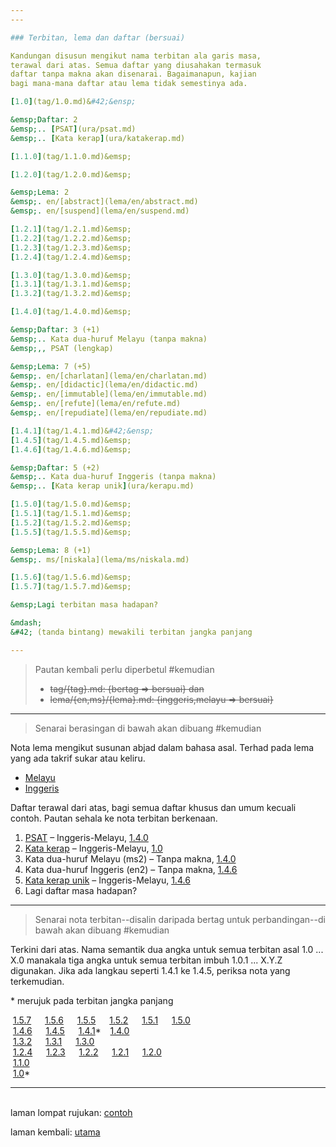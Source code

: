 ```yaml
---
---

### Terbitan, lema dan daftar (bersuai)

Kandungan disusun mengikut nama terbitan ala garis masa,
terawal dari atas. Semua daftar yang diusahakan termasuk
daftar tanpa makna akan disenarai. Bagaimanapun, kajian
bagi mana-mana daftar atau lema tidak semestinya ada.

[1.0](tag/1.0.md)&#42;&ensp;

&emsp;Daftar: 2  
&emsp;.. [PSAT](ura/psat.md)  
&emsp;.. [Kata kerap](ura/katakerap.md)  

[1.1.0](tag/1.1.0.md)&emsp;

[1.2.0](tag/1.2.0.md)&emsp;

&emsp;Lema: 2  
&emsp;. en/[abstract](lema/en/abstract.md)  
&emsp;. en/[suspend](lema/en/suspend.md)  

[1.2.1](tag/1.2.1.md)&emsp;
[1.2.2](tag/1.2.2.md)&emsp;
[1.2.3](tag/1.2.3.md)&emsp;
[1.2.4](tag/1.2.4.md)&emsp;

[1.3.0](tag/1.3.0.md)&emsp;
[1.3.1](tag/1.3.1.md)&emsp;
[1.3.2](tag/1.3.2.md)&emsp;

[1.4.0](tag/1.4.0.md)&emsp;

&emsp;Daftar: 3 (+1)  
&emsp;.. Kata dua-huruf Melayu (tanpa makna)  
&emsp;,, PSAT (lengkap)  

&emsp;Lema: 7 (+5)  
&emsp;. en/[charlatan](lema/en/charlatan.md)  
&emsp;. en/[didactic](lema/en/didactic.md)  
&emsp;. en/[immutable](lema/en/immutable.md)  
&emsp;. en/[refute](lema/en/refute.md)  
&emsp;. en/[repudiate](lema/en/repudiate.md)  

[1.4.1](tag/1.4.1.md)&#42;&ensp;
[1.4.5](tag/1.4.5.md)&emsp;
[1.4.6](tag/1.4.6.md)&emsp;

&emsp;Daftar: 5 (+2)  
&emsp;.. Kata dua-huruf Inggeris (tanpa makna)  
&emsp;.. [Kata kerap unik](ura/kerapu.md)  

[1.5.0](tag/1.5.0.md)&emsp;
[1.5.1](tag/1.5.1.md)&emsp;
[1.5.2](tag/1.5.2.md)&emsp;
[1.5.5](tag/1.5.5.md)&emsp;

&emsp;Lema: 8 (+1)  
&emsp;. ms/[niskala](lema/ms/niskala.md)  

[1.5.6](tag/1.5.6.md)&emsp;
[1.5.7](tag/1.5.7.md)&emsp;

&emsp;Lagi terbitan masa hadapan?

&mdash;  
&#42; (tanda bintang) mewakili terbitan jangka panjang  

---
```


> Pautan kembali perlu diperbetul #kemudian
> 
> - ~~tag/{tag}.md: {bertag => bersuai} dan~~
> - ~~lema/{en,ms}/{lema}.md: {inggeris,melayu => bersuai}~~

---

> Senarai berasingan di bawah akan dibuang #kemudian

Nota lema mengikut susunan abjad dalam bahasa asal. Terhad
pada lema yang ada takrif sukar atau keliru.

- [Melayu](lema/melayu.md)
- [Inggeris](lema/inggeris.md)

Daftar terawal dari atas, bagi semua daftar khusus dan umum
kecuali contoh. Pautan sehala ke nota terbitan berkenaan.

1. [PSAT](ura/psat.md)
&ndash; Inggeris-Melayu, [1.4.0](tag/1.4.0.md)
2. [Kata kerap](ura/katakerap.md)
&ndash; Inggeris-Melayu, [1.0](tag/1.0.md)
3. Kata dua-huruf Melayu (ms2)
&ndash; Tanpa makna, [1.4.0](tag/1.4.0.md)
4. Kata dua-huruf Inggeris (en2)
&ndash; Tanpa makna, [1.4.6](tag/1.4.6.md)
5. [Kata kerap unik](ura/kerapu.md)
&ndash; Inggeris-Melayu, [1.4.6](tag/1.4.6.md)
0. Lagi daftar masa hadapan?

---

> Senarai nota terbitan--disalin daripada bertag untuk
> perbandingan--di bawah akan dibuang #kemudian

Terkini dari atas. Nama semantik dua angka untuk semua
terbitan asal 1.0 ... X.0 manakala tiga angka untuk semua
terbitan imbuh 1.0.1 ... X.Y.Z digunakan. Jika ada langkau
seperti 1.4.1 ke 1.4.5, periksa nota yang terkemudian.

&#42; merujuk pada terbitan jangka panjang

&nbsp;[1.5.7](tag/1.5.7.md)&emsp;
&nbsp;[1.5.6](tag/1.5.6.md)&emsp;
&nbsp;[1.5.5](tag/1.5.5.md)&emsp;
&nbsp;[1.5.2](tag/1.5.2.md)&emsp;
&nbsp;[1.5.1](tag/1.5.1.md)&emsp;
&nbsp;[1.5.0](tag/1.5.0.md)&emsp;
&nbsp;  
&nbsp;[1.4.6](tag/1.4.6.md)&emsp;
&nbsp;[1.4.5](tag/1.4.5.md)&emsp;
&nbsp;[1.4.1](tag/1.4.1.md)&#42;&ensp;
&nbsp;[1.4.0](tag/1.4.0.md)&emsp;
&nbsp;  
&nbsp;[1.3.2](tag/1.3.2.md)&emsp;
&nbsp;[1.3.1](tag/1.3.1.md)&emsp;
&nbsp;[1.3.0](tag/1.3.0.md)&emsp;
&nbsp;  
&nbsp;[1.2.4](tag/1.2.4.md)&emsp;
&nbsp;[1.2.3](tag/1.2.3.md)&emsp;
&nbsp;[1.2.2](tag/1.2.2.md)&emsp;
&nbsp;[1.2.1](tag/1.2.1.md)&emsp;
&nbsp;[1.2.0](tag/1.2.0.md)&emsp;
&nbsp;  
&nbsp;[1.1.0](tag/1.1.0.md)&emsp;
&nbsp;  
&nbsp;[1.0](tag/1.0.md)&#42;&ensp;

---

&emsp;  
laman lompat rujukan: [contoh][1]

laman kembali: [utama][0]

  [0]: index.md
  [1]: panduan/ruj/contoh.md
